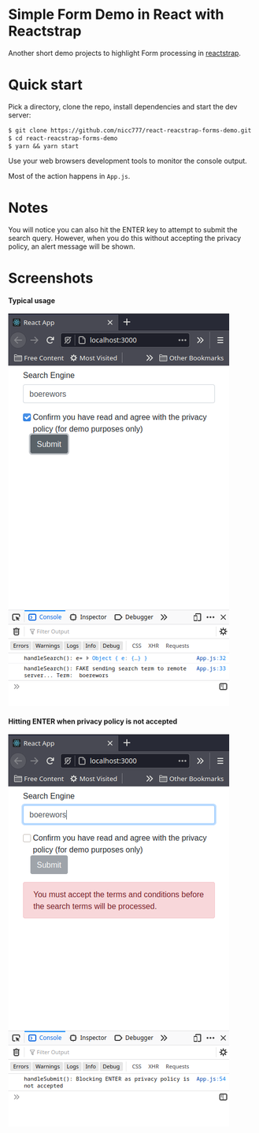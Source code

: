 # Simple Form Demo in React with Reactstrap

Another short demo projects to highlight Form processing in [reactstrap](https://reactstrap.github.io/).

# Quick start

Pick a directory, clone the repo, install dependencies and start the dev server:

```shell
$ git clone https://github.com/nicc777/react-reacstrap-forms-demo.git
$ cd react-reacstrap-forms-demo
$ yarn && yarn start
```

Use your web browsers development tools to monitor the console output.

Most of the action happens in `App.js`.

# Notes

You will notice you can also hit the ENTER key to attempt to submit the search query. However, when you do this without accepting the privacy policy, an alert message will be shown.

# Screenshots

#### Typical usage

![screenshot 01](screenshot-01.png)

#### Hitting ENTER when privacy policy is not accepted

![screenshot 01](screenshot-02.png)
